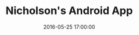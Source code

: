 ---
comments: true
date: 2016-05-25 17:00:00
title: "Nicholson's Android App"
app_name: "Nicholson's"
app_description: ""
app_features:
  - ""
  - ""
app_technical_details:
  - ""
  - "Tested with Appium"
play_store_app_url: "https://play.google.com/store/apps/details?id=com.twoergo.podifi.android.client.whitelabel.hopcircle"
app_screenshot_path_1: "/assets/android_apps/nicholsons/browse_screen_framed.png"
app_screenshot_path_2: "/assets/android_apps/nicholsons/map_screen_framed.png"
---